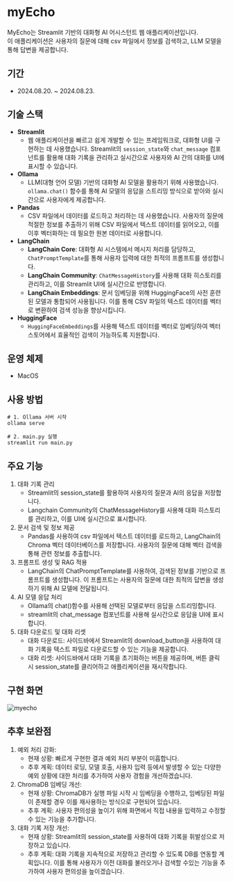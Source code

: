 # myEcho
MyEcho는 Streamlit 기반의 대화형 AI 어시스턴트 웹 애플리케이션입니다.  
이 애플리케이션은 사용자의 질문에 대해 csv 파일에서 정보를 검색하고, LLM 모델을 통해 답변을 제공합니다.

## 기간
- 2024.08.20. ~ 2024.08.23.

## 기술 스택
- **Streamlit**
    - 웹 애플리케이션을 빠르고 쉽게 개발할 수 있는 프레임워크로, 대화형 UI를 구현하는 데 사용했습니다. Streamlit의 `session_state`와 `chat_message` 컴포넌트를 활용해 대화 기록을 관리하고 실시간으로 사용자와 AI 간의 대화를 UI에 표시할 수 있습니다.
- **Ollama**
    - LLM(대형 언어 모델) 기반의 대화형 AI 모델을 활용하기 위해 사용했습니다. `ollama.chat()` 함수를 통해 AI 모델의 응답을 스트리밍 방식으로 받아와 실시간으로 사용자에게 제공합니다.
- **Pandas**
    - CSV 파일에서 데이터를 로드하고 처리하는 데 사용했습니다. 사용자의 질문에 적절한 정보를 추출하기 위해 CSV 파일에서 텍스트 데이터를 읽어오고, 이를 이후 벡터화하는 데 필요한 원본 데이터로 사용합니다.
- **LangChain**
    - **LangChain Core**: 대화형 AI 시스템에서 메시지 처리를 담당하고, `ChatPromptTemplate`를 통해 사용자 입력에 대한 최적의 프롬프트를 생성합니다.
    - **LangChain Community**: `ChatMessageHistory`를 사용해 대화 히스토리를 관리하고, 이를 Streamlit UI에 실시간으로 반영합니다.
    - **LangChain Embeddings**: 문서 임베딩을 위해 HuggingFace의 사전 훈련된 모델과 통합되어 사용됩니다. 이를 통해 CSV 파일의 텍스트 데이터를 벡터로 변환하여 검색 성능을 향상시킵니다.
- **HuggingFace**
    - `HuggingFaceEmbeddings`를 사용해 텍스트 데이터를 벡터로 임베딩하여 벡터 스토어에서 효율적인 검색이 가능하도록 지원합니다. 


## 운영 체제
- MacOS

## 사용 방법 
```
# 1. Ollama 서버 시작 
ollama serve

# 2. main.py 실행
streamlit run main.py
```

## 주요 기능
1. 대화 기록 관리
    - Streamlit의 session_state를 활용하여 사용자의 질문과 AI의 응답을 저장합니다.
    - Langchain Community의 ChatMessageHistory를 사용해 대화 히스토리를 관리하고, 이를 UI에 실시간으로 표시합니다.
2. 문서 검색 및 정보 제공
    - Pandas를 사용하여 csv 파일에서 텍스트 데이터를 로드하고, LangChain의 Chroma 벡터 데이터베이스를 저장합니다. 사용자의 질문에 대해 벡터 검색을 통해 관련 정보를 추출합니다.
3. 프롬프트 생성 및 RAG 적용
    - LangChain의 ChatPromptTemplate를 사용하여, 검색된 정보를 기반으로 프롬프트를 생성합니다. 이 프롬프트는 사용자의 질문에 대한 최적의 답변을 생성하기 위해 AI 모델에 전달됩니다.
4. AI 모델 응답 처리
    - Ollama의 chat()함수를 사용해 선택된 모델로부터 응답을 스트리밍합니다.
    - streamlit의 chat_message 컴포넌트를 사용해 실시간으로 응답을 UI에 표시합니다.
5. 대화 다운로드 및 대화 리셋
    - 대화 다운로드: 사이드바에서 Streamlit의 download_button을 사용하여 대화 기록을 텍스트 파일로 다운로드할 수 있는 기능을 제공합니다.
    - 대화 리셋: 사이드바에서 대화 기록을 초기화하는 버튼을 제공하며, 버튼 클릭 시 session_state를 클리어하고 애플리케이션을 재시작합니다.

## 구현 화면
![myecho](https://github.com/user-attachments/assets/3b960347-b919-488d-897e-ea0aba16f58e)



## 추후 보완점
1. 예외 처리 강화:
    - 현재 상황: 빠르게 구현한 결과 예외 처리 부분이 미흡합니다.
    - 추후 계획: 데이터 로딩, 모델 호출, 사용자 입력 등에서 발생할 수 있는 다양한 예외 상황에 대한 처리를 추가하여 사용자 경험을 개선하겠습니다.
2. ChromaDB 임베딩 개선:
    - 현재 상황: ChromaDB가 실행 파일 시작 시 임베딩을 수행하고, 임베딩된 파일이 존재할 경우 이를 재사용하는 방식으로 구현되어 있습니다.
    - 추후 계획: 사용자 편의성을 높이기 위해 화면에서 직접 내용을 입력하고 수정할 수 있는 기능을 추가합니다.
3. 대화 기록 저장 개선:
    - 현재 상황: Streamlit의 session_state를 사용하여 대화 기록을 휘발성으로 저장하고 있습니다.
    - 추후 계획: 대화 기록을 지속적으로 저장하고 관리할 수 있도록 DB를 연동할 계획입니다. 이를 통해 사용자가 이전 대화를 불러오거나 검색할 수있는 기능을 추가하여 사용자 편의성을 높이겠습니다.